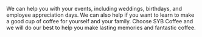 ---
---

We can help you with your events, including weddings, birthdays, and employee appreciation days. We can also help if you want to learn to make a good cup of coffee for yourself and your family. Choose SYB Coffee and we will do our best to help you make lasting memories and fantastic coffee.
